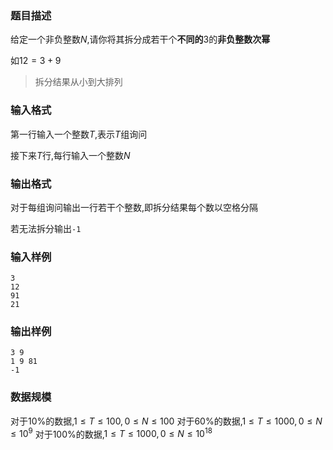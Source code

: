 ### 题目描述
给定一个非负整数$N$,请你将其拆分成若干个**不同的**$3$的**非负整数次幂**

如$12=3+9$

> 拆分结果从小到大排列

### 输入格式
第一行输入一个整数$T$,表示$T$组询问

接下来$T$行,每行输入一个整数$N$
### 输出格式
对于每组询问输出一行若干个整数,即拆分结果每个数以空格分隔

若无法拆分输出`-1`

### 输入样例
```
3
12
91
21
```
### 输出样例
```
3 9
1 9 81
-1
```
### 数据规模
对于$10\%$的数据,$1 \leq T \leq 100,0 \leq N \leq 100$
对于$60\%$的数据,$1 \leq T \leq 1000,0 \leq N \leq 10^9$
对于$100\%$的数据,$1 \leq T \leq 1000,0 \leq N \leq 10^{18}$